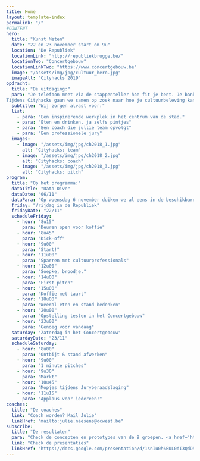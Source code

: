 ```yaml
---
title: Home
layout: template-index
permalink: "/"
#CONTENT
hero:
  title: "Kunst Meten"
  date: "22 en 23 november start om 9u"
  location: "De Republiek"
  locationLink: "http://republiekbrugge.be/"
  locationTwo: "Concertgebouw"
  locationLinkTwo: "https://www.concertgebouw.be"
  image: "/assets/img/jpg/cultuur_hero.jpg"
  imageAlt: "Cityhacks 2019"
opdracht:
  title: "De uitdaging:"
  para: "Je telefoon meet via de stappenteller hoe fit je bent. Je bankapp combineert je gegevens om te tonen hoe rijk je bent. Maar hoe kan je meten welk boek, schilderij of voorstelling jou overweldigt? </br>
Tijdens Cityhacks gaan we samen op zoek naar hoe je cultuurbeleving kan meten. Met sensoren of door bestaande data te remixen. We gieten onze oplossingen in concepten en prototypes."
  subtitle: "Wij zorgen alvast voor:"
  list:
    - para: "Een inspirerende werkplek in het centrum van de stad."
    - para: "Eten en drinken, ja zelfs pintjes"
    - para: "Eén coach die jullie team opvolgt"
    - para: "Een professionele jury"
  images:
    - image: "/assets/img/jpg/ch2018_1.jpg"
      alt: "Cityhacks: team"
    - image: "/assets/img/jpg/ch2018_2.jpg"
      alt: "Cityhacks: coach"
    - image: "/assets/img/jpg/ch2018_3.jpg"
      alt: "Cityhacks: pitch"
program:
  title: "Op het programma:"
  dataTitle: "Data Dive"
  dataDate: "06/11"
  dataPara: "Op woensdag 6 november duiken we al eens in de beschikbare data en geven we de volledige uitleg hoe we het gaan aanpakken. Afspraak om 19u in de Republiek. <strong>!Opgepast, hiervoor moet je trappen doen!</strong>"
  friday: "Vrijdag in de Republiek"
  fridayDate: "22/11"
  scheduleFriday:
    - hour: "8u15"
      para: "Deuren open voor koffie"
    - hour: "8u45"
      para: "Kick-off"
    - hour: "9u00"
      para: "Start!"
    - hour: "11u00"
      para: "Sparren met cultuurprofessionals"
    - hour: "12u00"
      para: "Soepke, broodje."
    - hour: "14u00"
      para: "First pitch"
    - hour: "15u00"
      para: "Koffie met taart"
    - hour: "18u00"
      para: "Weeral eten en stand bedenken"
    - hour: "20u00"
      para: "Opstelling testen in het Concertgebouw"
    - hour: "23u00"
      para: "Genoeg voor vandaag"
  saturday: "Zaterdag in het Concertgebouw"
  saturdayDate: "23/11"
  scheduleSaturday:
    - hour: "8u00"
      para: "Ontbijt & stand afwerken"
    - hour: "9u00"
      para: "1 minute pitches"
    - hour: "9u30"
      para: "Markt"
    - hour: "10u45"
      para: "Mopjes tijdens Juryberaadslaging"
    - hour: "11u15"
      para: "Applaus voor iedereen!"
coaches:
  title: "De coaches"
  link: "Coach worden? Mail Julie"
  linkHref: "mailto:julie.naesens@ocwest.be"
subscribe:
  title: "De resultaten"
  para: "Check de concepten en prototypes van de 9 groepen. <a href='https://www.facebook.com/pg/turbobrugge/photos/?tab=album&album_id=2471637146425724&ref=page_internal' class='c-link c-link--faux c-link--negative'>Er zijn ook foto's</a>"
  link: "Check de presentaties"
  linkHref: "https://docs.google.com/presentation/d/1snIu0h6BUL0dI3QdD5XyClBagf1pL3kcM4DUm-J64Bk/edit?usp=sharing"
---
```


